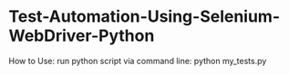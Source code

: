 # Test-Automation-Using-Selenium-WebDriver-Python
How to Use: run python script via command line: python my_tests.py
